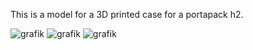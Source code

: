 This is a model for a 3D printed case for a portapack h2.


![grafik](https://user-images.githubusercontent.com/116460179/200689955-8aa8a33f-46d4-4aea-8116-3805e7156a36.png)
![grafik](https://user-images.githubusercontent.com/116460179/200689995-19cb22c4-4064-42f3-91b7-2cba3ef68eb3.png)
![grafik](https://user-images.githubusercontent.com/116460179/200690015-e1c4c7b9-7cc4-4a39-a1f8-f5097d87a6fb.png)
